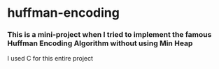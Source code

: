 # huffman-encoding
### This is a mini-project when I tried to implement the famous Huffman Encoding Algorithm without using Min Heap
I used C for this entire project

